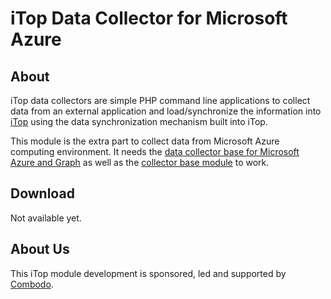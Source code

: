 # iTop Data Collector for Microsoft Azure

## About

iTop data collectors are simple PHP command line applications to collect data from an external application and load/synchronize the
 information into [iTop](https://github.com/Combodo/iTop) using the data synchronization mechanism built into iTop.

This module is the extra part to collect data from Microsoft Azure computing environment. It needs the 
[data collector base for Microsoft Azure and Graph](https://github.com/Combodo/itop-data-collector-ms-azure) as well as the 
[collector base module](https://github.com/Combodo/itop-data-collector-base) to work.


## Download

Not available yet.


## About Us

This iTop module development is sponsored, led and supported by [Combodo](https://www.combodo.com).
